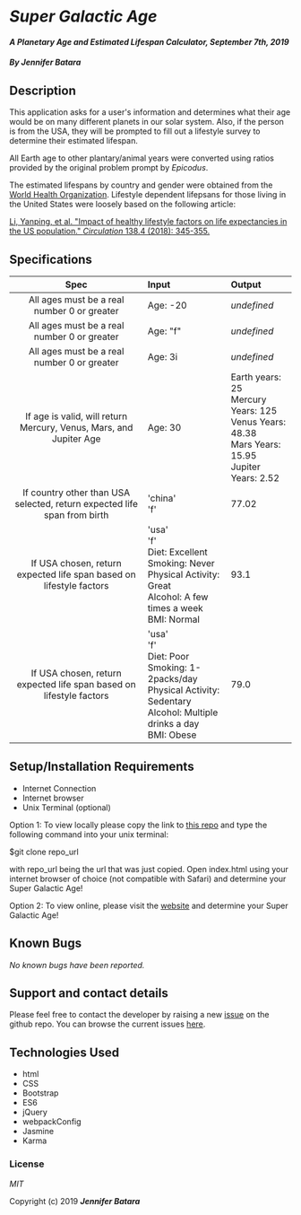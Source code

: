 # _Super Galactic Age_

#### _A Planetary Age and Estimated Lifespan Calculator, September 7th, 2019_

#### _By **Jennifer Batara**_

## Description

This application asks for a user's information and determines what their age would be on many different planets in our solar system. Also, if the person is from the USA, they will be prompted to fill out a lifestyle survey to determine their estimated lifespan.

All Earth age to other plantary/animal years were converted using ratios provided by the original problem prompt by _Epicodus_.

The estimated lifespans by country and gender were obtained from the [World Health Organization](http://apps.who.int/gho/data/node.main). Lifestyle dependent lifepsans for those living in the United States were loosely based on the following article:

[Li, Yanping, et al. "Impact of healthy lifestyle factors on life expectancies in the US population." _Circulation_ 138.4 (2018): 345-355.](https://www.ahajournals.org/doi/full/10.1161/CIRCULATIONAHA.117.032047)

## Specifications

|Spec | Input | Output|
|:---:|:------|:------|
|All ages must be a real number 0 or greater|Age: -20| _undefined_|
|All ages must be a real number 0 or greater|Age: "f"| _undefined_|
|All ages must be a real number 0 or greater|Age: 3i| _undefined_|
|If age is valid, will return Mercury, Venus, Mars, and Jupiter Age|Age: 30| Earth years: 25 <br> Mercury Years: 125 <br> Venus Years: 48.38 <br> Mars Years: 15.95<br> Jupiter Years: 2.52 |
|If country other than USA selected, return expected life span from birth| 'china'<br>'f' | 77.02|
|If USA chosen, return expected life span based on lifestyle factors| 'usa'<br>'f'<br>Diet: Excellent<br> Smoking: Never <br> Physical Activity: Great <br> Alcohol: A few times a week <br> BMI: Normal|93.1|
|If USA chosen, return expected life span based on lifestyle factors| 'usa'<br>'f'<br>Diet: Poor<br> Smoking: 1-2packs/day <br> Physical Activity: Sedentary <br> Alcohol: Multiple drinks a day <br> BMI: Obese|79.0|


## Setup/Installation Requirements

-   Internet Connection
-   Internet browser
-   Unix Terminal (optional)

Option 1: To view locally please copy the link to [this repo](https://github.com/jbatara/super-galactic-age) and type the following command into your unix terminal:

$git clone repo_url

with repo_url being the url that was just copied. Open index.html using your internet browser of choice (not compatible with Safari) and determine your Super Galactic Age!

Option 2: To view online, please visit the [website](https://jbatara.github.io/super-galactic-age/) and determine your Super Galactic Age!

## Known Bugs

_No known bugs have been reported._

## Support and contact details

Please feel free to contact the developer by raising a new [issue](https://github.com/jbatara/super-galactic-age/issues/new) on the github repo. You can browse the current issues [here](https://github.com/jbatara/super-galactic-age/issues).

## Technologies Used

* html
* CSS
* Bootstrap
* ES6
* jQuery
* webpackConfig
* Jasmine
* Karma

### License

_MIT_

Copyright (c) 2019 **_Jennifer Batara_**

